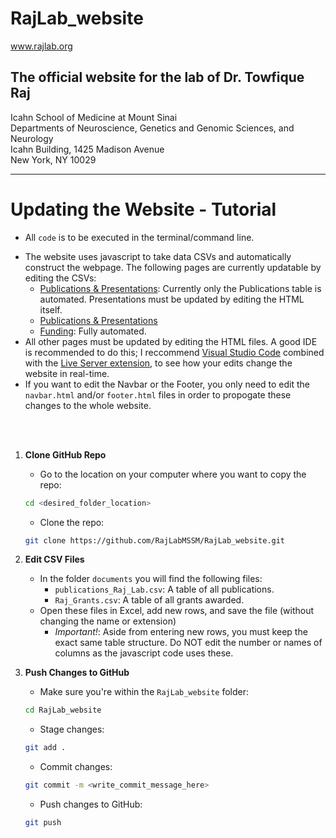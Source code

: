 # RajLab_website
www.rajlab.org  

## The official website for the lab of Dr. Towfique Raj 
Icahn School of Medicine at Mount Sinai  
Departments of Neuroscience, Genetics and Genomic Sciences, and Neurology  
Icahn Building, 1425 Madison Avenue  
New York, NY 10029  

<hr>

# Updating the Website - Tutorial  
* All `code` is to be executed in the terminal/command line.
- The website uses javascript to take data CSVs and automatically construct the webpage. The following pages are currently updatable by editing the CSVs:
    + [Publications & Presentations](https://rajlabmssm.github.io/RajLab_website/publications.html): Currently only the Publications table is automated. Presentations must be updated by editing the HTML itself.
    + [Publications & Presentations](https://rajlabmssm.github.io/RajLab_website/publications.html)
    + [Funding](https://rajlabmssm.github.io/RajLab_website/funding.html): Fully automated.
- All other pages must be updated by editing the HTML files. A good IDE is recommended to do this; I reccommend [Visual Studio Code](https://code.visualstudio.com) combined with the [Live Server extension](https://marketplace.visualstudio.com/items?itemName=ritwickdey.LiveServer), to see how your edits change the website in real-time.
- If you want to edit the Navbar or the Footer, you only need to edit the `navbar.html` and/or `footer.html` files in order to propogate these changes to the whole website.

<br><br>

1. **Clone GitHub Repo**  
    - Go to the location on your computer where you want to copy the repo:  
    ```sh
    cd <desired_folder_location>
    ```  
    - Clone the repo:  
    ```sh
    git clone https://github.com/RajLabMSSM/RajLab_website.git
    ```  

2. **Edit CSV Files**  
    - In the folder `documents` you will find the following files:  
        + `publications_Raj_Lab.csv`: A table of all publications.  
        + `Raj_Grants.csv`: A table of all grants awarded.
    - Open these files in Excel, add new rows, and save the file (without changing the name or extension)
        + *Important!*: Aside from entering new rows, you must keep the exact same table structure. Do NOT edit the number or names of columns as the javascript code uses these.
3. **Push Changes to GitHub**
    - Make sure you're within the `RajLab_website` folder:
    ```sh
    cd RajLab_website
    ```  
    - Stage changes: 
    ```sh
    git add .
    ```  
    - Commit changes:  
    ```sh
    git commit -m <write_commit_message_here>
    ```  
    - Push changes to GitHub: 
    ```sh
    git push
    ```






